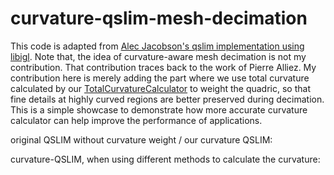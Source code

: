 # curvature-qslim-mesh-decimation

This code is adapted from [Alec Jacobson's qslim implementation using libigl](https://www.alecjacobson.com/weblog/?tag=qslim). Note that, the idea of curvature-aware mesh decimation is not my contribution. That contribution traces back to the work of Pierre Alliez. My contribution here is merely adding the part where we use total curvature calculated by our [TotalCurvatureCalculator](https://github.com/HeCraneChen/total-curvature-estimation.git) to weight the quadric, so that fine details at highly curved regions are better preserved during decimation. This is a simple showcase to demonstrate how more accurate curvature calculator can help improve the performance of applications.

original QSLIM without curvature weight / our curvature QSLIM:

curvature-QSLIM, when using different methods to calculate the curvature:
